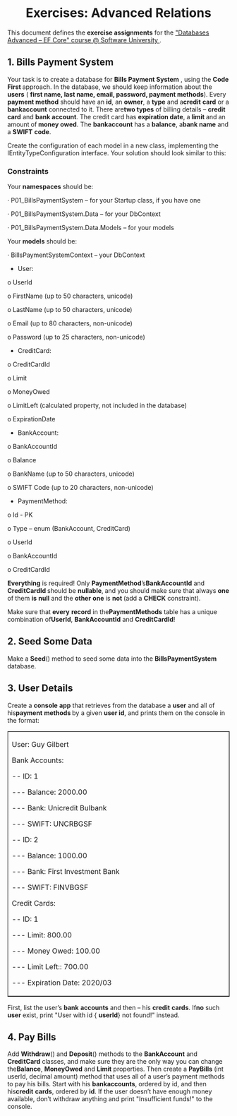 <h1 align="center">
    Exercises: Advanced Relations
</h1>
<p>
    This document defines the <strong>exercise assignments</strong> for the
    <a
        href="https://softuni.bg/trainings/1741/databases-advanced-entity-framework-october-2017"
    >
        "Databases Advanced – EF Core" course @ Software University
    </a>
    .
</p>
<h2>
    1. Bills Payment System
</h2>
<p>
    Your task is to create a database for <strong>Bills Payment System</strong>
    , using the <strong>Code First </strong>approach. In the database, we
should keep information about the <strong>users</strong> (    <strong>first name, last name, email, password, payment methods</strong>).
    Every <strong>payment method</strong> should have an <strong>id</strong>,
an <strong>owner</strong>, a <strong>type</strong> and a<strong>credit</strong> <strong>card</strong> or a <strong>bank</strong><strong>account</strong> connected to it. There are<strong>two types</strong> of billing details –    <strong>credit card</strong> and <strong>bank account</strong>. The credit
card has <strong>expiration date</strong>, a<strong> limit </strong>and<strong> </strong>an<strong> </strong>amount<strong> </strong>of<strong> money owed</strong>. The <strong>bank</strong><strong>account</strong> has a <strong>balance</strong>, a<strong>bank name</strong> and a <strong>SWIFT</strong>    <strong>code</strong>.
</p>
<p>
    Create the configuration of each model in a new class, implementing the
    IEntityTypeConfiguration interface. Your solution should look similar to
    this:
</p>
<h3>
    Constraints
</h3>
<p>
    Your <strong>namespaces</strong> should be:
</p>
<p>
    · P01_BillsPaymentSystem – for your Startup class, if you have one
</p>
<p>
    · P01_BillsPaymentSystem.Data – for your DbContext
</p>
<p>
    · P01_BillsPaymentSystem.Data.Models – for your models
</p>
<p>
    Your <strong>models</strong> should be:
</p>
<p>
    · BillsPaymentSystemContext – your DbContext
</p>
<ul>
    <li>
        User:
    </li>
</ul>
<p>
    o UserId
</p>
<p>
    o FirstName (up to 50 characters, unicode)
</p>
<p>
    o LastName (up to 50 characters, unicode)
</p>
<p>
    o Email (up to 80 characters, non-unicode)
</p>
<p>
    o Password (up to 25 characters, non-unicode)
</p>
<ul>
    <li>
        CreditCard:
    </li>
</ul>
<p>
    o CreditCardId
</p>
<p>
    o Limit
</p>
<p>
    o MoneyOwed
</p>
<p>
    o LimitLeft (calculated property, not included in the database)
</p>
<p>
    o ExpirationDate
</p>
<ul>
    <li>
        BankAccount:
    </li>
</ul>
<p>
    o BankAccountId
</p>
<p>
    o Balance
</p>
<p>
    o BankName (up to 50 characters, unicode)
</p>
<p>
    o SWIFT Code (up to 20 characters, non-unicode)
</p>
<ul>
    <li>
        PaymentMethod:
    </li>
</ul>
<p>
    o Id - PK
</p>
<p>
    o Type – enum (BankAccount, CreditCard)
</p>
<p>
    o UserId
</p>
<p>
    o BankAccountId
</p>
<p>
    o CreditCardId
</p>
<p>
    <strong>Everything</strong>
is required! Only <strong>PaymentMethod</strong>’s<strong>BankAccountId</strong> and <strong>CreditCardId </strong>should be    <strong>nullable</strong>,<strong> </strong>and you should make sure that
always <strong>one</strong> of them <strong>is</strong>    <strong>null</strong> and the <strong>other</strong> <strong>one</strong>
    is <strong>not </strong>(add a <strong>CHECK</strong> constraint).
</p>
<p>
Make sure that <strong>every</strong> <strong>record</strong> in the<strong>PaymentMethods</strong> table has a unique combination of<strong>UserId</strong>, <strong>BankAccountId</strong> and    <strong>CreditCardId</strong>!
</p>
<h2>
    2. Seed Some Data
</h2>
<p>
Make a <strong>Seed</strong>() method to seed some data into the    <strong>BillsPaymentSystem</strong> database.
</p>
<h2>
    3. User Details
</h2>
<p>
    Create a <strong>console</strong> <strong>app</strong> that retrieves from
the database a <strong>user</strong> and all of his<strong>payment</strong> <strong>methods </strong>by a given    <strong> user id</strong>, and prints them on the console in the format:
</p>
<table border="1" cellspacing="0" cellpadding="0">
    <tbody>
        <tr>
            <td width="566" valign="top">
                <p>
                    User: Guy Gilbert
                </p>
                <p>
                    Bank Accounts:
                </p>
                <p>
                    -- ID: 1
                </p>
                <p>
                    --- Balance: 2000.00
                </p>
                <p>
                    --- Bank: Unicredit Bulbank
                </p>
                <p>
                    --- SWIFT: UNCRBGSF
                </p>
                <p>
                    -- ID: 2
                </p>
                <p>
                    --- Balance: 1000.00
                </p>
                <p>
                    --- Bank: First Investment Bank
                </p>
                <p>
                    --- SWIFT: FINVBGSF
                </p>
                <p>
                    Credit Cards:
                </p>
                <p>
                    -- ID: 1
                </p>
                <p>
                    --- Limit: 800.00
                </p>
                <p>
                    --- Money Owed: 100.00
                </p>
                <p>
                    --- Limit Left:: 700.00
                </p>
                <p>
                    --- Expiration Date: 2020/03
                </p>
            </td>
        </tr>
    </tbody>
</table>
<p>
    First, list the user’s <strong>bank</strong> <strong>accounts</strong> and
then – his <strong>credit</strong> <strong>cards</strong>. If<strong>no</strong> such <strong>user</strong> exist, print "User with id {    <strong>userId</strong>} not found!" instead.
</p>
<h2>
    4. Pay Bills
</h2>
<p>
    Add <strong>Withdraw</strong>() and <strong>Deposit</strong>() methods to
    the <strong>BankAccount</strong> and <strong>CreditCard</strong> classes,
and make sure they are the only way you can change the<strong>Balance</strong>, <strong>MoneyOwed</strong> and    <strong>Limit</strong> properties. Then create a <strong>PayBills</strong>
    (int userId, decimal amount) method that uses all of a user’s payment
methods to pay his bills. Start with his <strong>bank</strong><strong>accounts</strong>, ordered by id, and then his<strong>credit</strong> <strong>cards</strong>, ordered by    <strong> id</strong>. If the user doesn’t have enough money available,
    don’t withdraw anything and print "Insufficient funds!" to the console.
</p>